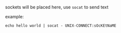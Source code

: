 sockets will be placed here, use `socat` to send text

example:

```
echo hello world | socat - UNIX-CONNECT:sOcKEtNaME
```

